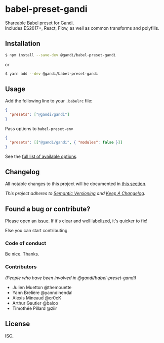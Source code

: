# babel-preset-gandi

Shareable [Babel](https://github.com/babel/babel) preset for [Gandi](https://github.com/Gandi).  
Includes ES2017+, React, Flow, as well as common transforms and polyfills.


## Installation

``` sh
$ npm install --save-dev @gandi/babel-preset-gandi
```
or
``` sh
$ yarn add --dev @gandi/babel-preset-gandi
```


## Usage

Add the following line to your `.babelrc` file:

``` json
{
  "presets": ["@gandi/gandi"]
}
```

Pass options to `babel-preset-env`

``` json
{
  "presets": [["@gandi/gandi", { "modules": false }]]
}
```

See the [full list of available options](https://github.com/babel/babel-preset-env#options).


## Changelog

All notable changes to this project will be documented in [this section](CHANGELOG.md).

*This project adheres to [Semantic Versioning](http://semver.org/) and [Keep A Changelog](http://keepachangelog.com/).*


## Found a bug or contribute?

Please open an [issue](https://github.com/Gandi/babel-preset-gandi/issues). If it's clear and well labelized, it's quicker to fix!

Else you can start contributing.


### Code of conduct

Be nice. Thanks.


### Contributors

_(People who have been involved in @gandi/babel-preset-gandi)_

* Julien Muetton @themouette
* Yann Brelière @yanndinendal
* Alexis Mineaud @cr0cK
* Arthur Gautier @baloo
* Timothée Pillard @ziir


## License

ISC.
